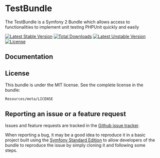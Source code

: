 TestBundle
=================

The TestBundle is a Symfony 2 Bundle which allows access to functionalities to implement unit testing PHPUnit quickly and easily

[![Latest Stable Version](https://poser.pugx.org/lifeinthecloud/test-bundle/v/stable.svg)](https://packagist.org/packages/lifeinthecloud/test-bundle) [![Total Downloads](https://poser.pugx.org/lifeinthecloud/test-bundle/downloads.svg)](https://packagist.org/packages/lifeinthecloud/test-bundle) [![Latest Unstable Version](https://poser.pugx.org/lifeinthecloud/test-bundle/v/unstable.svg)](https://packagist.org/packages/lifeinthecloud/test-bundle) [![License](https://poser.pugx.org/lifeinthecloud/test-bundle/license.svg)](https://packagist.org/packages/lifeinthecloud/test-bundle)

Documentation
-------------


License
-------

This bundle is under the MIT license. See the complete license in the bundle:

    Resources/meta/LICENSE
    
Reporting an issue or a feature request
---------------------------------------

Issues and feature requests are tracked in the [Github issue tracker](https://github.com/Lifeinthecloud/TestBundle/issues).

When reporting a bug, it may be a good idea to reproduce it in a basic project
built using the [Symfony Standard Edition](https://github.com/symfony/symfony-standard)
to allow developers of the bundle to reproduce the issue by simply cloning it
and following some steps.
